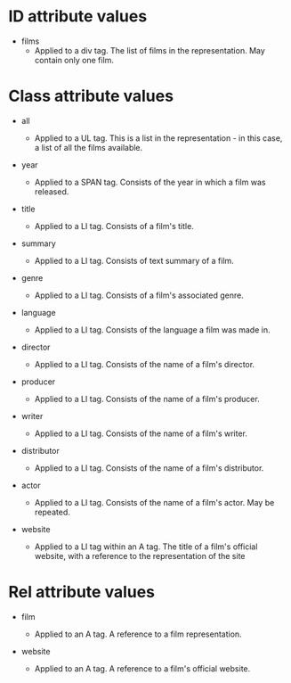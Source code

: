 # ID attribute values

* films
	* Applied to a div tag. The list of films in the representation. May contain only one film.

# Class attribute values

* all
	* Applied to a UL tag. This is a list in the representation - in this case, a list of all the films available.

* year
	* Applied to a SPAN tag. Consists of the year in which a film was released.

* title
	* Applied to a LI tag. Consists of a film's title.

* summary
	* Applied to a LI tag. Consists of text summary of a film.

* genre
	* Applied to a LI tag. Consists of a film's associated genre.

* language
	* Applied to a LI tag. Consists of the language a film was made in.

* director
	* Applied to a LI tag. Consists of the name of a film's director.

* producer
	* Applied to a LI tag. Consists of the name of a film's producer.

* writer
	* Applied to a LI tag. Consists of the name of a film's writer.

* distributor
	* Applied to a LI tag. Consists of the name of a film's distributor.

* actor
	* Applied to a LI tag. Consists of the name of a film's actor. May be repeated.

* website 
	* Applied to a LI tag within an A tag. The title of a film's official website, with a reference to the representation of the site

# Rel attribute values

* film
	* Applied to an A tag. A reference to a film representation.

* website
	* Applied to an A tag. A reference to a film's official website.